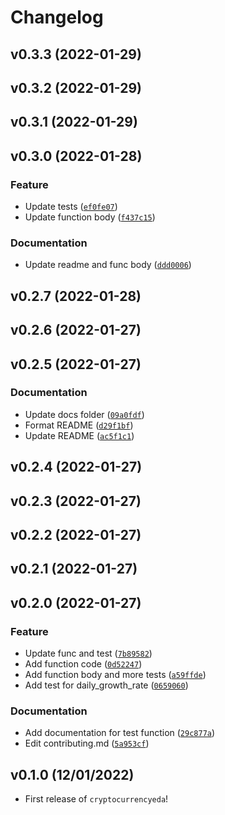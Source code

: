 # Changelog

<!--next-version-placeholder-->

## v0.3.3 (2022-01-29)


## v0.3.2 (2022-01-29)


## v0.3.1 (2022-01-29)


## v0.3.0 (2022-01-28)
### Feature
* Update tests ([`ef0fe07`](https://github.com/UBC-MDS/cryptocurrencyeda/commit/ef0fe076de70b5251e5862eb36e5960a8977af64))
* Update function body ([`f437c15`](https://github.com/UBC-MDS/cryptocurrencyeda/commit/f437c15e3ba88758d4cd137d3e7d84ff6daebc13))

### Documentation
* Update readme and func body ([`ddd0006`](https://github.com/UBC-MDS/cryptocurrencyeda/commit/ddd00063a789c7fae242ba00067d1d140297b2c1))

## v0.2.7 (2022-01-28)


## v0.2.6 (2022-01-27)


## v0.2.5 (2022-01-27)
### Documentation
* Update docs folder ([`09a0fdf`](https://github.com/UBC-MDS/cryptocurrencyeda/commit/09a0fdfbd8bb3c9018609e8c2c0333c6c52f0f70))
* Format README ([`d29f1bf`](https://github.com/UBC-MDS/cryptocurrencyeda/commit/d29f1bfbf270448f46cc87c62dbeb9ca04ee5d42))
* Update README ([`ac5f1c1`](https://github.com/UBC-MDS/cryptocurrencyeda/commit/ac5f1c1feb8939fa1ec8ab4ad934374fe08ab0a5))

## v0.2.4 (2022-01-27)


## v0.2.3 (2022-01-27)


## v0.2.2 (2022-01-27)


## v0.2.1 (2022-01-27)


## v0.2.0 (2022-01-27)
### Feature
* Update func and test ([`7b89582`](https://github.com/UBC-MDS/cryptocurrencyeda/commit/7b89582aa4f55348fed551f2b4a9f2dd615a65dc))
* Add function code ([`0d52247`](https://github.com/UBC-MDS/cryptocurrencyeda/commit/0d52247c7fd8683ca4397cdd5d48504037c74b95))
* Add function body and more tests ([`a59ffde`](https://github.com/UBC-MDS/cryptocurrencyeda/commit/a59ffde6ddb4ebb759fbdbf57158dac4a3a89c40))
* Add test for daily_growth_rate ([`0659060`](https://github.com/UBC-MDS/cryptocurrencyeda/commit/0659060f4f7077cebb09b52e709c4df10f3f3b1b))

### Documentation
* Add documentation for test function ([`29c877a`](https://github.com/UBC-MDS/cryptocurrencyeda/commit/29c877af08ddf886b23c6d0ece6743891c237c96))
* Edit contributing.md ([`5a953cf`](https://github.com/UBC-MDS/cryptocurrencyeda/commit/5a953cfb0b5980cabc25c64c6ebfbfc421ba5305))

## v0.1.0 (12/01/2022)

- First release of `cryptocurrencyeda`!